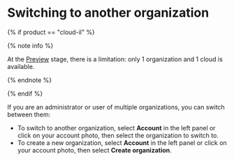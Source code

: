 # Switching to another organization

{% if product == "cloud-il" %}

{% note info %}

At the [Preview](../overview/concepts/launch-stages.md) stage, there is a limitation: only 1 organization and 1 cloud is available.

{% endnote %}

{% endif %}

If you are an administrator or user of multiple organizations, you can switch between them:

* To switch to another organization, select **Account** in the left panel or click on your account photo, then select the organization to switch to.
* To create a new organization, select **Account** in the left panel or click on your account photo, then select **Create organization**.
